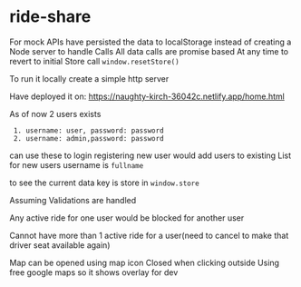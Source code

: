 # ride-share

For mock APIs have persisted the data to localStorage instead of creating a Node server to handle Calls
All data calls are promise based
At any time to revert to initial Store call `window.resetStore()`

To run it locally create a simple http server 

Have deployed it on: https://naughty-kirch-36042c.netlify.app/home.html

As of now 2 users exists
```
 1. username: user, password: password
 2. username: admin,password: password
```
can use these to login
registering new user would add users to existing List
for new users username is `fullname`

to see the current data key is store in `window.store`

Assuming Validations are handled 

Any active ride for one user would be blocked for another user

Cannot have more than 1 active ride for a user(need to cancel to make that driver seat available again)

Map can be opened using map icon
Closed when clicking outside
Using free google maps so it shows overlay for dev
